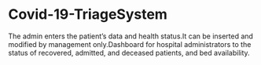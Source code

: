 # Covid-19-TriageSystem
The admin enters the patient’s data and health status.It can be inserted and modified by management only.Dashboard for hospital administrators to the status of recovered, admitted, and deceased patients, and bed availability.
